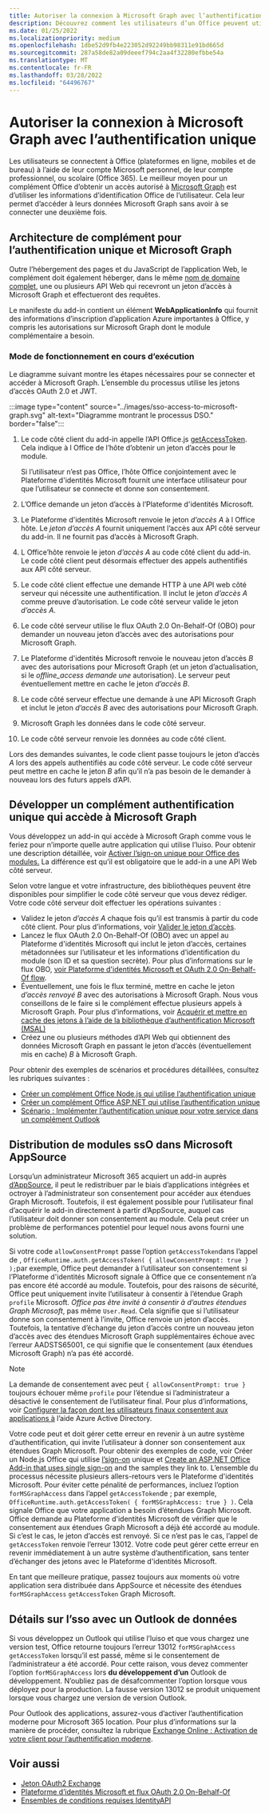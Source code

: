```yaml
---
title: Autoriser la connexion à Microsoft Graph avec l’authentification unique
description: Découvrez comment les utilisateurs d’un Office peuvent utiliser l’sign-on unique (SSO) pour extraire des données de Microsoft Graph.
ms.date: 01/25/2022
ms.localizationpriority: medium
ms.openlocfilehash: 1dbe52d9fb4e223052d92249bb98311e91bd665d
ms.sourcegitcommit: 287a58de82a09deeef794c2aa4f32280efbbe54a
ms.translationtype: MT
ms.contentlocale: fr-FR
ms.lasthandoff: 03/28/2022
ms.locfileid: "64496767"
---
```

# <a name="authorize-to-microsoft-graph-with-sso"></a>Autoriser la connexion à Microsoft Graph avec l’authentification unique

Les utilisateurs se connectent à Office (plateformes en ligne, mobiles et de bureau) à l’aide de leur compte Microsoft personnel, de leur compte professionnel, ou scolaire (Office 365). Le meilleur moyen pour un complément Office d’obtenir un accès autorisé à [Microsoft Graph](https://developer.microsoft.com/graph/docs) est d’utiliser les informations d’identification Office de l’utilisateur. Cela leur permet d’accéder à leurs données Microsoft Graph sans avoir à se connecter une deuxième fois.

## <a name="add-in-architecture-for-sso-and-microsoft-graph"></a>Architecture de complément pour l’authentification unique et Microsoft Graph

Outre l’hébergement des pages et du JavaScript de l’application Web, le complément doit également héberger, dans le même [nom de domaine complet](/windows/desktop/DNS/f-gly#_dns_fully_qualified_domain_name_fqdn__gly), une ou plusieurs API Web qui recevront un jeton d’accès à Microsoft Graph et effectueront des requêtes.

Le manifeste du add-in contient un élément **WebApplicationInfo** qui fournit des informations d’inscription d’application Azure importantes à Office, y compris les autorisations sur Microsoft Graph dont le module complémentaire a besoin.

### <a name="how-it-works-at-runtime"></a>Mode de fonctionnement en cours d’exécution

Le diagramme suivant montre les étapes nécessaires pour se connecter et accéder à Microsoft Graph. L’ensemble du processus utilise les jetons d’accès OAuth 2.0 et JWT.

:::image type="content" source="../images/sso-access-to-microsoft-graph.svg" alt-text="Diagramme montrant le processus DSO." border="false":::

1. Le code côté client du add-in appelle l’API Office.js [getAccessToken](/javascript/api/office-runtime/officeruntime.auth#office-runtime-officeruntime-auth-getaccesstoken-member(1)). Cela indique à l Office de l’hôte d’obtenir un jeton d’accès pour le module.

    Si l’utilisateur n’est pas Office, l’hôte Office conjointement avec le Plateforme d'identités Microsoft fournit une interface utilisateur pour que l’utilisateur se connecte et donne son consentement.

2. L’Office demande un jeton d’accès à l’Plateforme d'identités Microsoft.
3. Le Plateforme d'identités Microsoft renvoie le jeton *d’accès A* à l Office hôte. Le *jeton d’accès A* fournit uniquement l’accès aux API côté serveur du add-in. Il ne fournit pas d’accès à Microsoft Graph.
4. L Office’hôte renvoie le jeton *d’accès A* au code côté client du add-in. Le code côté client peut désormais effectuer des appels authentifiés aux API côté serveur.
5. Le code côté client effectue une demande HTTP à une API web côté serveur qui nécessite une authentification. Il inclut le jeton *d’accès A* comme preuve d’autorisation. Le code côté serveur valide le jeton *d’accès A*.
6. Le code côté serveur utilise le flux OAuth 2.0 On-Behalf-Of (OBO) pour demander un nouveau jeton d’accès avec des autorisations pour Microsoft Graph.
7. Le Plateforme d'identités Microsoft renvoie le nouveau jeton d’accès *B* avec des autorisations pour Microsoft Graph (et un jeton d’actualisation, si le *offline_access demande une* autorisation). Le serveur peut éventuellement mettre en cache le jeton *d’accès B*.
8. Le code côté serveur effectue une demande à une API Microsoft Graph et inclut le jeton *d’accès B* avec des autorisations pour Microsoft Graph.
9. Microsoft Graph les données dans le code côté serveur.
10. Le code côté serveur renvoie les données au code côté client.

Lors des demandes suivantes, le code client passe toujours le jeton d’accès *A* lors des appels authentifiés au code côté serveur. Le code côté serveur peut mettre en cache le jeton *B* afin qu’il n’a pas besoin de le demander à nouveau lors des futurs appels d’API.

## <a name="develop-an-sso-add-in-that-accesses-microsoft-graph"></a>Développer un complément authentification unique qui accède à Microsoft Graph

Vous développez un add-in qui accède à Microsoft Graph comme vous le feriez pour n’importe quelle autre application qui utilise l’luiso. Pour obtenir une description détaillée, voir [Activer l’sign-on unique pour Office des modules.](../develop/sso-in-office-add-ins.md) La différence est qu’il est obligatoire que le add-in a une API Web côté serveur.

Selon votre langue et votre infrastructure, des bibliothèques peuvent être disponibles pour simplifier le code côté serveur que vous devez rédiger. Votre code côté serveur doit effectuer les opérations suivantes :

* Validez le jeton *d’accès A* chaque fois qu’il est transmis à partir du code côté client. Pour plus d’informations, voir [Valider le jeton d’accès](sso-in-office-add-ins.md#pass-the-access-token-to-server-side-code).
* Lancez le flux OAuth 2.0 On-Behalf-Of (OBO) avec un appel au Plateforme d'identités Microsoft qui inclut le jeton d’accès, certaines métadonnées sur l’utilisateur et les informations d’identification du module (son ID et sa question secrète). Pour plus d’informations sur le flux OBO, [voir Plateforme d'identités Microsoft et OAuth 2.0 On-Behalf-Of flow](/azure/active-directory/develop/v2-oauth2-on-behalf-of-flow).
* Éventuellement, une fois le flux terminé, mettre en cache le jeton *d’accès renvoyé B* avec des autorisations à Microsoft Graph. Nous vous conseillons de le faire si le complément effectue plusieurs appels à Microsoft Graph. Pour plus d’informations, voir [Acquérir et mettre en cache des jetons à l’aide de la bibliothèque d’authentification Microsoft (MSAL)](/azure/active-directory/develop/msal-acquire-cache-tokens)
* Créez une ou plusieurs méthodes d’API Web qui obtiennent des données Microsoft Graph en passant le jeton d’accès (éventuellement mis en cache) *B* à Microsoft Graph.

Pour obtenir des exemples de scénarios et procédures détaillées, consultez les rubriques suivantes :

* [Créer un complément Office Node.js qui utilise l’authentification unique](create-sso-office-add-ins-nodejs.md)
* [Créer un complément Office ASP.NET qui utilise l’authentification unique](create-sso-office-add-ins-aspnet.md)
* [Scénario : Implémenter l’authentification unique pour votre service dans un complément Outlook](../outlook/implement-sso-in-outlook-add-in.md)

## <a name="distributing-sso-enabled-add-ins-in-microsoft-appsource"></a>Distribution de modules ssO dans Microsoft AppSource

Lorsqu’un administrateur Microsoft 365 acquiert un add-in auprès [](/microsoft-365/admin/manage/test-and-deploy-microsoft-365-apps) [d’AppSource](https://appsource.microsoft.com), il peut le redistribuer par le biais d’applications intégrées et octroyer à l’administrateur son consentement pour accéder aux étendues Graph Microsoft. Toutefois, il est également possible pour l’utilisateur final d’acquérir le add-in directement à partir d’AppSource, auquel cas l’utilisateur doit donner son consentement au module. Cela peut créer un problème de performances potentiel pour lequel nous avons fourni une solution.

Si votre code `allowConsentPrompt` passe l’option `getAccessToken`dans l’appel de , `OfficeRuntime.auth.getAccessToken( { allowConsentPrompt: true } );`par exemple, Office peut demander à l’utilisateur son consentement si l’Plateforme d'identités Microsoft signale à Office que ce consentement n’a pas encore été accordé au module. Toutefois, pour des raisons de sécurité, Office peut uniquement invite l’utilisateur à consentir à l’étendue Graph `profile` Microsoft. *Office pas être invité à consentir à d’autres étendues Graph Microsoft*, pas même `User.Read`. Cela signifie que si l’utilisateur donne son consentement à l’invite, Office renvoie un jeton d’accès. Toutefois, la tentative d’échange du jeton d’accès contre un nouveau jeton d’accès avec des étendues Microsoft Graph supplémentaires échoue avec l’erreur AADSTS65001, ce qui signifie que le consentement (aux étendues Microsoft Graph) n’a pas été accordé.

> [!NOTE]
> La demande de consentement avec peut `{ allowConsentPrompt: true }` toujours échouer même `profile` pour l’étendue si l’administrateur a désactivé le consentement de l’utilisateur final. Pour plus d’informations, voir [Configurer la façon dont les utilisateurs finaux consentent aux applications à](/azure/active-directory/manage-apps/configure-user-consent) l’aide Azure Active Directory.

Votre code peut et doit gérer cette erreur en revenir à un autre système d’authentification, qui invite l’utilisateur à donner son consentement aux étendues Graph Microsoft. Pour obtenir des exemples de code, voir Créer un Node.js Office qui utilise [l’sign-on](create-sso-office-add-ins-nodejs.md) unique et [Create an ASP.NET Office Add-in that uses single sign-on](create-sso-office-add-ins-aspnet.md) and the samples they link to. L’ensemble du processus nécessite plusieurs allers-retours vers le Plateforme d'identités Microsoft. Pour éviter cette pénalité de performances, incluez l’option `forMSGraphAccess` dans l’appel `getAccessToken`de ; par exemple, `OfficeRuntime.auth.getAccessToken( { forMSGraphAccess: true } )`. Cela signale Office que votre application a besoin d’étendues Graph Microsoft. Office demande au Plateforme d'identités Microsoft de vérifier que le consentement aux étendues Graph Microsoft a déjà été accordé au module. Si c’est le cas, le jeton d’accès est renvoyé. Si ce n’est pas le cas, l’appel de `getAccessToken` renvoie l’erreur 13012. Votre code peut gérer cette erreur en revenir immédiatement à un autre système d’authentification, sans tenter d’échanger des jetons avec le Plateforme d'identités Microsoft.

En tant que meilleure pratique, passez toujours aux moments où votre application sera distribuée dans AppSource et nécessite des étendues `forMSGraphAccess` `getAccessToken` Graph Microsoft.

## <a name="details-on-sso-with-an-outlook-add-in"></a>Détails sur l’sso avec un Outlook de données

Si vous développez un Outlook qui utilise l’luiso et que vous chargez une version test, Office retourne toujours l’erreur 13012  `forMSGraphAccess` `getAccessToken` lorsqu’il est passé, même si le consentement de l’administrateur a été accordé. Pour cette raison, vous devez commenter l’option `forMSGraphAccess` lors **du développement d’un** Outlook de développement. N’oubliez pas de désafcommenter l’option lorsque vous déployez pour la production. La fausse version 13012 se produit uniquement lorsque vous chargez une version de version Outlook.

Pour Outlook des applications, assurez-vous d’activer l’authentification moderne pour Microsoft 365 location. Pour plus d’informations sur la manière de procéder, consultez la rubrique [Exchange Online : Activation de votre client pour l’authentification moderne](https://social.technet.microsoft.com/wiki/contents/articles/32711.exchange-online-how-to-enable-your-tenant-for-modern-authentication.aspx).

## <a name="see-also"></a>Voir aussi

* [Jeton OAuth2 Exchange](https://tools.ietf.org/html/draft-ietf-oauth-token-exchange-02)
* [Plateforme d’identités Microsoft et flux OAuth 2.0 On-Behalf-Of](/azure/active-directory/develop/v2-oauth2-on-behalf-of-flow)
* [Ensembles de conditions requises IdentityAPI](/javascript/api/requirement-sets/common/identity-api-requirement-sets)
